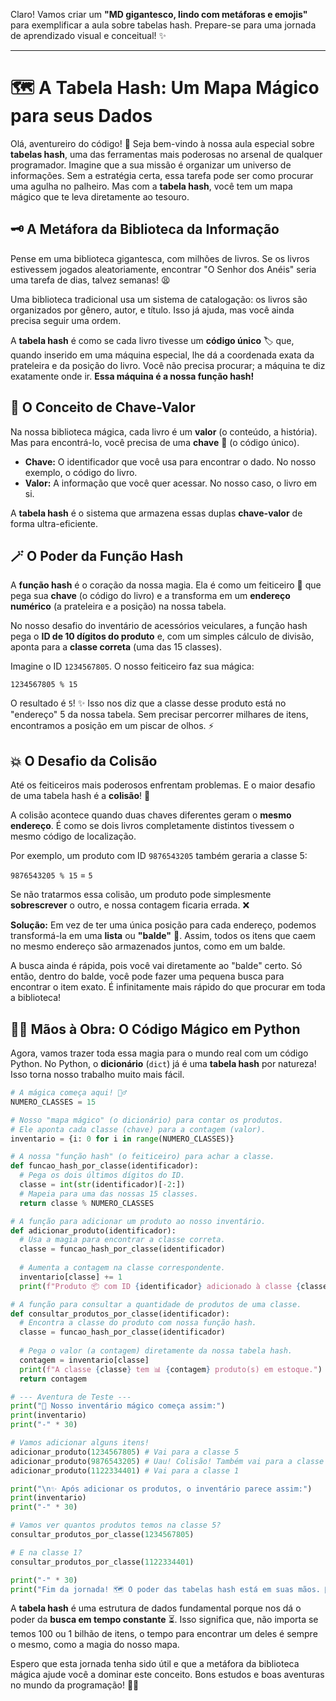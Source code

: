 Claro\! Vamos criar um **"MD gigantesco, lindo com metáforas e emojis"** para exemplificar a aula sobre tabelas hash. Prepare-se para uma jornada de aprendizado visual e conceitual\! ✨

-----

# 🗺️ A Tabela Hash: Um Mapa Mágico para seus Dados

Olá, aventureiro do código\! 🚀 Seja bem-vindo à nossa aula especial sobre **tabelas hash**, uma das ferramentas mais poderosas no arsenal de qualquer programador. Imagine que a sua missão é organizar um universo de informações. Sem a estratégia certa, essa tarefa pode ser como procurar uma agulha no palheiro. Mas com a **tabela hash**, você tem um mapa mágico que te leva diretamente ao tesouro.

## 🗝️ A Metáfora da Biblioteca da Informação

Pense em uma biblioteca gigantesca, com milhões de livros. Se os livros estivessem jogados aleatoriamente, encontrar "O Senhor dos Anéis" seria uma tarefa de dias, talvez semanas\! 😫

Uma biblioteca tradicional usa um sistema de catalogação: os livros são organizados por gênero, autor, e título. Isso já ajuda, mas você ainda precisa seguir uma ordem.

A **tabela hash** é como se cada livro tivesse um **código único** 🏷️ que, quando inserido em uma máquina especial, lhe dá a coordenada exata da prateleira e da posição do livro. Você não precisa procurar; a máquina te diz exatamente onde ir. **Essa máquina é a nossa função hash\!**

## 🧩 O Conceito de Chave-Valor

Na nossa biblioteca mágica, cada livro é um **valor** (o conteúdo, a história). Mas para encontrá-lo, você precisa de uma **chave** 🔑 (o código único).

  - **Chave:** O identificador que você usa para encontrar o dado. No nosso exemplo, o código do livro.
  - **Valor:** A informação que você quer acessar. No nosso caso, o livro em si.

A **tabela hash** é o sistema que armazena essas duplas **chave-valor** de forma ultra-eficiente.

## 🪄 O Poder da Função Hash

A **função hash** é o coração da nossa magia. Ela é como um feiticeiro 🧙 que pega sua **chave** (o código do livro) e a transforma em um **endereço numérico** (a prateleira e a posição) na nossa tabela.

No nosso desafio do inventário de acessórios veiculares, a função hash pega o **ID de 10 dígitos do produto** e, com um simples cálculo de divisão, aponta para a **classe correta** (uma das 15 classes).

Imagine o ID `1234567805`. O nosso feiticeiro faz sua mágica:

`1234567805 % 15`

O resultado é `5`\! ✨ Isso nos diz que a classe desse produto está no "endereço" 5 da nossa tabela. Sem precisar percorrer milhares de itens, encontramos a posição em um piscar de olhos. ⚡️

## 💥 O Desafio da Colisão

Até os feiticeiros mais poderosos enfrentam problemas. E o maior desafio de uma tabela hash é a **colisão**\! 🤯

A colisão acontece quando duas chaves diferentes geram o **mesmo endereço**. É como se dois livros completamente distintos tivessem o mesmo código de localização.

Por exemplo, um produto com ID `9876543205` também geraria a classe 5:

`9876543205 % 15` = `5`

Se não tratarmos essa colisão, um produto pode simplesmente **sobrescrever** o outro, e nossa contagem ficaria errada. ❌

**Solução:** Em vez de ter uma única posição para cada endereço, podemos transformá-la em uma **lista** ou **"balde"** 🧺. Assim, todos os itens que caem no mesmo endereço são armazenados juntos, como em um balde.

A busca ainda é rápida, pois você vai diretamente ao "balde" certo. Só então, dentro do balde, você pode fazer uma pequena busca para encontrar o item exato. É infinitamente mais rápido do que procurar em toda a biblioteca\!

## 👩‍💻 Mãos à Obra: O Código Mágico em Python

Agora, vamos trazer toda essa magia para o mundo real com um código Python. No Python, o **dicionário** (`dict`) já é uma **tabela hash** por natureza\! Isso torna nosso trabalho muito mais fácil.

```python
# A mágica começa aqui! 🧙‍♂️
NUMERO_CLASSES = 15

# Nosso "mapa mágico" (o dicionário) para contar os produtos.
# Ele aponta cada classe (chave) para a contagem (valor).
inventario = {i: 0 for i in range(NUMERO_CLASSES)}

# A nossa "função hash" (o feiticeiro) para achar a classe.
def funcao_hash_por_classe(identificador):
  # Pega os dois últimos dígitos do ID.
  classe = int(str(identificador)[-2:])
  # Mapeia para uma das nossas 15 classes.
  return classe % NUMERO_CLASSES

# A função para adicionar um produto ao nosso inventário.
def adicionar_produto(identificador):
  # Usa a magia para encontrar a classe correta.
  classe = funcao_hash_por_classe(identificador)
  
  # Aumenta a contagem na classe correspondente.
  inventario[classe] += 1
  print(f"Produto 📦 com ID {identificador} adicionado à classe {classe}.")

# A função para consultar a quantidade de produtos de uma classe.
def consultar_produtos_por_classe(identificador):
  # Encontra a classe do produto com nossa função hash.
  classe = funcao_hash_por_classe(identificador)
  
  # Pega o valor (a contagem) diretamente da nossa tabela hash.
  contagem = inventario[classe]
  print(f"A classe {classe} tem 📊 {contagem} produto(s) em estoque.")
  return contagem

# --- Aventura de Teste ---
print("🌟 Nosso inventário mágico começa assim:")
print(inventario)
print("-" * 30)

# Vamos adicionar alguns itens!
adicionar_produto(1234567805) # Vai para a classe 5
adicionar_produto(9876543205) # Uau! Colisão! Também vai para a classe 5
adicionar_produto(1122334401) # Vai para a classe 1

print("\n✨ Após adicionar os produtos, o inventário parece assim:")
print(inventario)
print("-" * 30)

# Vamos ver quantos produtos temos na classe 5?
consultar_produtos_por_classe(1234567805)

# E na classe 1?
consultar_produtos_por_classe(1122334401)

print("-" * 30)
print("Fim da jornada! 🗺️ O poder das tabelas hash está em suas mãos. 💪")
```

A **tabela hash** é uma estrutura de dados fundamental porque nos dá o poder da **busca em tempo constante** ⏳. Isso significa que, não importa se temos 100 ou 1 bilhão de itens, o tempo para encontrar um deles é sempre o mesmo, como a magia do nosso mapa.

Espero que esta jornada tenha sido útil e que a metáfora da biblioteca mágica ajude você a dominar este conceito. Bons estudos e boas aventuras no mundo da programação\! 🧑‍💻